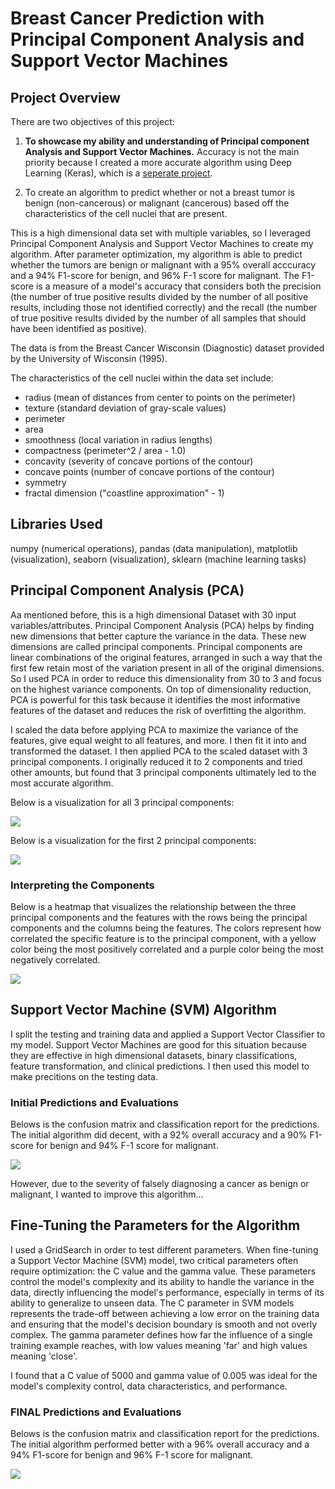 # Breast Cancer Prediction with Principal Component Analysis and Support Vector Machines 

## Project Overview
There are two objectives of this project:

1) **To showcase my ability and understanding of Principal component Analysis and Support Vector Machines.** Accuracy is not the main priority because I created a more accurate algorithm using Deep Learning (Keras), which is a [seperate project](https://github.com/TomPark2000/BreastCancer.Pred--KERAS).

2) To create an algorithm to predict whether or not a breast tumor is benign (non-cancerous) or malignant (cancerous) based off the characteristics of the cell nuclei that are present.

This is a high dimensional data set with multiple variables, so I leveraged Principal Component Analysis and Support Vector Machines to create my algorithm. After parameter optimization, my algorithm is able to predict whether the tumors are benign or malignant with a 95% overall acccuracy and a 94% F1-score for benign, and 96% F-1 score for malignant. The F1-score is a measure of a model's accuracy that considers both the precision (the number of true positive results divided by the number of all positive results, including those not identified correctly) and the recall (the number of true positive results divided by the number of all samples that should have been identified as positive).

The data is from the Breast Cancer Wisconsin (Diagnostic) dataset provided by the University of Wisconsin (1995). 

The characteristics of the cell nuclei within the data set include:
- radius (mean of distances from center to points on the perimeter)
- texture (standard deviation of gray-scale values)
- perimeter
- area
- smoothness (local variation in radius lengths)
- compactness (perimeter^2 / area - 1.0)
- concavity (severity of concave portions of the contour)
- concave points (number of concave portions of the contour)
- symmetry
- fractal dimension ("coastline approximation" - 1)



## Libraries Used
numpy (numerical operations), pandas (data manipulation), matplotlib (visualization), seaborn (visualization), sklearn (machine learning tasks)

## Principal Component Analysis (PCA)

Aa mentioned before, this is a high dimensional Dataset with 30 input variables/attributes. Principal Component Analysis (PCA) helps by finding new dimensions that better capture the variance in the data. These new dimensions are called principal components. Principal components are linear combinations of the original features, arranged in such a way that the first few retain most of the variation present in all of the original dimensions. So I used PCA in order to reduce this dimensionality from 30 to 3 and focus on the highest variance components. On top of dimensionality reduction, PCA is powerful for this task because it identifies the most informative features of the dataset and reduces the risk of overfitting the algorithm.

I scaled the data before applying PCA to maximize the variance of the features, give equal weight to all features, and more. I then fit it into and transformed the dataset. I then applied PCA to the scaled dataset with 3 principal components. I originally reduced it to 2 components and tried other amounts, but found that 3 principal components ultimately led to the most accurate algorithm. 

Below is a visualization for all 3 principal components:

![](images/BC_v1.png)

Below is a visualization for the first 2 principal components:

![](images/BC_v2.png)

### Interpreting the Components
Below is a heatmap that visualizes the relationship between the three principal components and the features with the rows being the principal components and the columns being the features. The colors represent how correlated the specific feature is to the principal component, with a yellow color being the most positively correlated and a purple color being the most negatively correlated.

![](images/BC_heat.png)


## Support Vector Machine (SVM) Algorithm
I split the testing and training data and applied a Support Vector Classifier to my model. Support Vector Machines are good for this situation because they are effective in high dimensional datasets, binary classifications, feature transformation, and clinical predictions. I then used this model to make precitions on the testing data.

### Initial Predictions and Evaluations
Belows is the confusion matrix and classification report for the predictions. The initial algorithm did decent, with a 92% overall accuracy and a 90% F1-score for benign and 94% F-1 score for malignant. 

![](images/BC_evl1.png)

However, due to the severity of falsely diagnosing a cancer as benign or malignant, I wanted to improve this algorithm...


## Fine-Tuning the Parameters for the Algorithm
I used a GridSearch in order to test different parameters. 
When fine-tuning a Support Vector Machine (SVM) model, two critical parameters often require optimization: the C value and the gamma value. These parameters control the model's complexity and its ability to handle the variance in the data, directly influencing the model's performance, especially in terms of its ability to generalize to unseen data. The C parameter in SVM models represents the trade-off between achieving a low error on the training data and ensuring that the model's decision boundary is smooth and not overly complex. The gamma parameter defines how far the influence of a single training example reaches, with low values meaning 'far' and high values meaning 'close'.

I found that a C value of 5000 and gamma value of 0.005 was ideal for the model's complexity control, data characteristics, and performance. 


### FINAL Predictions and Evaluations
Belows is the confusion matrix and classification report for the predictions. The initial algorithm performed better with a 96% overall accuracy and a 94% F1-score for benign and 96% F-1 score for malignant.

![](images/BC_evl2.png)







